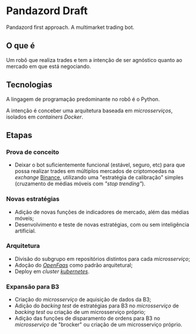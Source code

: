 # Pandazord Draft

Pandazord first approach. A multimarket trading bot.

## O que é

Um robô que realiza trades e tem a intenção de ser agnóstico quanto ao mercado em que está negociando.

## Tecnologias

A lingagem de programação predominante no robô é o Python. 

A intenção é conceber uma arquitetura baseada em *microsserviços*, isolados em *containers Docker*.

## Etapas

### Prova de conceito

- Deixar o bot suficientemente funcional (estável, seguro, etc) para que possa realizar trades em múltiplos mercados de criptomoedas na *exchange* [Binance](https://www.binance.com "The World's Leading
Cryptocurrency Exchange"), utilizando uma "estratégia de calibração" simples (cruzamento de médias móveis com *"stop trending"*).

### Novas estratégias

- Adição de novas funções de indicadores de mercado, além das médias móveis;
- Desenvolvimento e teste de novas estratégias, com ou sem inteligência artificial.

### Arquitetura

- Divisão do subgrupo em repositórios distintos para cada *microsserviço*;
- Adoção do *[OpenFaas](https://www.openfaas.com "Serverless Functions, Made Simple")* como padrão arquitetural;
- Deploy em *cluster [kubernetes](https://kubernetes.io/ "Production-Grade Container Orchestration")*.

### Expansão para B3

- Criação do *microsserviço* de aquisição de dados da B3;
- Adição do *backing test* de estratégias para B3 no *microsserviço* de *backing test* ou criação de um microsserviço próprio;
- Adição das funções de disparamento de ordens para B3 no *microsserviço* de "brocker" ou criação de um microsserviço próprio.